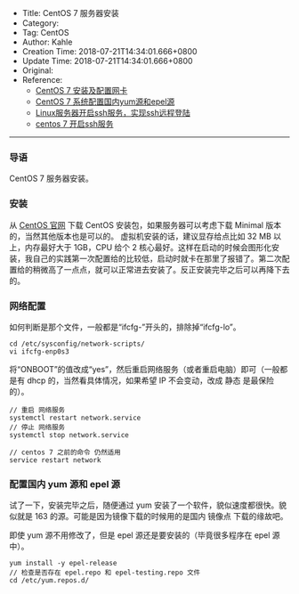 - Title: CentOS 7 服务器安装
- Category:
- Tag: CentOS
- Author: Kahle
- Creation Time: 2018-07-21T14:34:01.666+0800
- Update Time: 2018-07-21T14:34:01.666+0800
- Original:
- Reference:
    - [CentOS 7 安装及配置网卡](https://blog.csdn.net/boom_man/article/details/78192385)
    - [CentOS 7 系统配置国内yum源和epel源](https://www.cnblogs.com/renpingsheng/p/7845096.html)
    - [Linux服务器开启ssh服务，实现ssh远程登陆](https://www.cnblogs.com/zxf100/archive/2017/05/09/6832671.html)
    - [centos 7 开启ssh服务](https://blog.csdn.net/baibaigao/article/details/80956417)

---


### 导语
CentOS 7 服务器安装。


### 安装

从 [CentOS 官网](https://www.centos.org/) 下载 CentOS 安装包，如果服务器可以考虑下载 Minimal 版本的，当然其他版本也是可以的。 虚拟机安装的话，建议显存给点比如 32 MB 以上，内存最好大于 1GB，CPU 给个 2 核心最好。这样在启动的时候会图形化安装，我自己的实践第一次配置给的比较低，启动时就卡在那里了报错了。第二次配置给的稍微高了一点点，就可以正常进去安装了。反正安装完毕之后可以再降下去的。


### 网络配置

如何判断是那个文件，一般都是“ifcfg-”开头的，排除掉“ifcfg-lo”。
```
cd /etc/sysconfig/network-scripts/ 
vi ifcfg-enp0s3
```

将“ONBOOT”的值改成“yes”，然后重启网络服务（或者重启电脑）即可（一般都是有 dhcp 的，当然看具体情况，如果希望 IP 不会变动，改成 静态 是最保险的）。
```
// 重启 网络服务
systemctl restart network.service
// 停止 网络服务
systemctl stop network.service

// centos 7 之前的命令 仍然适用
service restart network
```


### 配置国内 yum 源和 epel 源

试了一下，安装完毕之后，随便通过 yum 安装了一个软件，貌似速度都很快。貌似就是 163 的源。可能是因为镜像下载的时候用的是国内 镜像点 下载的缘故吧。

即使 yum 源不用修改了，但是 epel 源还是要安装的（毕竟很多程序在 epel 源中）。
```
yum install -y epel-release
// 检查是否存在 epel.repo 和 epel-testing.repo 文件
cd /etc/yum.repos.d/
```


